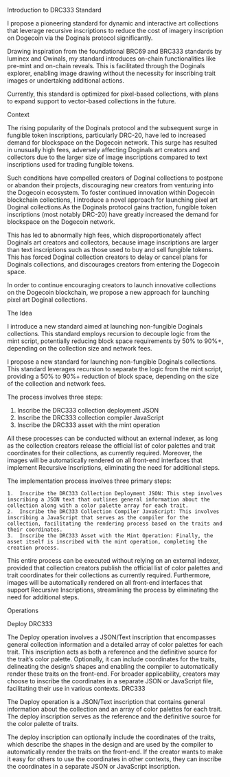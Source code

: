 Introduction to DRC333 Standard

I propose a pioneering standard for dynamic and interactive art collections that leverage recursive inscriptions to reduce the cost of imagery inscription on Dogecoin via the Doginals protocol significantly.

Drawing inspiration from the foundational BRC69 and BRC333 standards by luminex and Owinals, my standard introduces on-chain functionalities like pre-mint and on-chain reveals. This is facilitated through the Doginals explorer, enabling image drawing without the necessity for inscribing trait images or undertaking additional actions.

Currently, this standard is optimized for pixel-based collections, with plans to expand support to vector-based collections in the future.

Context

The rising popularity of the Doginals protocol and the subsequent surge in fungible token inscriptions, particularly DRC-20, have led to increased demand for blockspace on the Dogecoin network. This surge has resulted in unusually high fees, adversely affecting Doginals art creators and collectors due to the larger size of image inscriptions compared to text inscriptions used for trading fungible tokens. 

Such conditions have compelled creators of Doginal collections to postpone or abandon their projects, discouraging new creators from venturing into the Dogecoin ecosystem. To foster continued innovation within Dogecoin blockchain collections, I introduce a novel approach for launching pixel art Doginal collections.As the Doginals protocol gains traction, fungible token inscriptions (most notably DRC-20) have greatly increased the demand for blockspace on the Dogecoin network. 

This has led to abnormally high fees, which disproportionately affect Doginals art creators and collectors, 
because image inscriptions are larger than text inscriptions such as those used to buy and sell fungible tokens. 
This has forced Doginal collection creators to delay or cancel plans for Doginals collections, 
and discourages creators from entering the Dogecoin space. 

In order to continue encouraging creators to launch innovative collections on the Dogecoin blockchain, 
we propose a new approach for launching pixel art Doginal collections.

The Idea

I introduce a new standard aimed at launching non-fungible Doginals collections. This standard employs recursion to decouple logic from the mint script, potentially reducing block space requirements by 50% to 90%+, depending on the collection size and network fees.

I propose a new standard for launching non-fungible Doginals collections. 
This standard leverages recursion to separate the logic from the mint script, 
providing a 50% to 90%+ reduction of block space, depending on the size of the collection and network fees. 

The process involves three steps:

1. Inscribe the DRC333 collection deployment JSON
2. Inscribe the DRC333 collection compiler JavaScript
3. Inscribe the DRC333 asset with the mint operation

All these processes can be conducted without an external indexer,
as long as the collection creators release the official list of color palettes and trait coordinates for their collections,
as currently required. Moreover, the images will be automatically rendered on all front-end interfaces that implement Recursive Inscriptions,
eliminating the need for additional steps.

The implementation process involves three primary steps:

	1.	Inscribe the DRC333 Collection Deployment JSON: This step involves inscribing a JSON text that outlines general information about the collection along with a color palette array for each trait.
	2.	Inscribe the DRC333 Collection Compiler JavaScript: This involves inscribing a JavaScript that serves as the compiler for the collection, facilitating the rendering process based on the traits and their coordinates.
	3.	Inscribe the DRC333 Asset with the Mint Operation: Finally, the asset itself is inscribed with the mint operation, completing the creation process.

This entire process can be executed without relying on an external indexer, provided that collection creators publish the official list of color palettes and trait coordinates for their collections as currently required. Furthermore, images will be automatically rendered on all front-end interfaces that support Recursive Inscriptions, streamlining the process by eliminating the need for additional steps.

Operations

Deploy DRC333

The Deploy operation involves a JSON/Text inscription that encompasses general collection information and a detailed array of color palettes for each trait. This inscription acts as both a reference and the definitive source for the trait’s color palette. Optionally, it can include coordinates for the traits, delineating the design’s shapes and enabling the compiler to automatically render these traits on the front-end. For broader applicability, creators may choose to inscribe the coordinates in a separate JSON or JavaScript file, facilitating their use in various contexts.
DRC333

The Deploy operation is a JSON/Text inscription that contains general information about the collection and an array of color palettes for each trait. 
The deploy inscription serves as the reference and the definitive source for the color palette of traits.

The deploy inscription can optionally include the coordinates of the traits, 
which describe the shapes in the design and are used by the compiler to automatically render the traits on the front-end. 
If the creator wants to make it easy for others to use the coordinates in other contexts, they can inscribe the coordinates in a separate JSON or JavaScript inscription.
